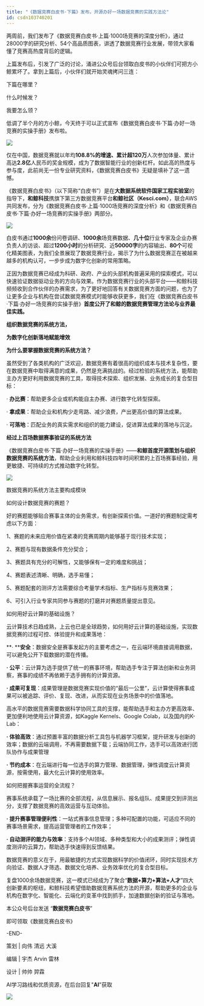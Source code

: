 ```yaml
---
title: "《数据竞赛白皮书·下篇》发布，开源办好一场数据竞赛的实践方法论"
id: csdn103740201
---
```


两周前，我们发布了《数据竞赛白皮书·上篇·1000场竞赛的深度分析》，通过28000字的研究分析、54个高品质图表，讲透了数据竞赛行业发展，带领大家看懂了竞赛高热度背后的逻辑。

上篇发布后，引发了广泛的讨论，涌进公众号后台领取白皮书的小伙伴们可把方小鲸累坏了。拿到上篇后，小伙伴们就开始灵魂拷问三连：

下篇在哪里？

什么时候发？

我要怎么领？

低调了半个月的方小鲸，今天终于可以正式宣布《数据竞赛白皮书·下篇·办好一场竞赛的实操手册》发布啦。

![](../img/1cf5b0fe57bad8f0b3345425476a1454.png)

仅在中国，数据竞赛就以年均**108.8%**的增速、累计超**120万**人次参加体量、累计高达**2.8亿**人民币的奖金规模，成为了数据智能行业的创新杠杆。如此高的热度与参与度，此前尚无一份专业研究资料，《数据竞赛白皮书》无疑是填补了这一遗憾。

《数据竞赛白皮书》（以下简称“白皮书”）是在**大数据系统软件国家工程实验室**的指导下，**和鲸科技**携旗下第三方数据竞赛平台**和鲸社区（Kesci.com）**，联合AWS共同发布，分为《数据竞赛白皮书·上篇·1000场竞赛的深度分析》和《数据竞赛白皮书·下篇·办好一场竞赛的实操手册》两部分。

![](../img/8412151ebbad92a85987a69c10bb4d42.png)

白皮书通过**1000余**份问卷调研、**1000余**场竞赛数据、**几十位**行业专家及企业办赛负责人的访谈、超过**1200小时**的分析研究、近**50000字**的内容输出、**80个**可视化精美图表，为我们全景展现了数据竞赛行业，揭示了为什么数据竞赛正在被越来越多的机构认可，一步步成为数字化创新的常用策略。

正因为数据竞赛已经成为科研、政府、产业的头部机构普遍采用的探索模式，可以快速验证数据驱动业务的方向与效果。作为数据竞赛行业的头部平台——和鲸科技频频收到合作伙伴的办赛需求，为了更好地回答有关数据竞赛方面的问题，也为了让更多企业与机构在尝试数据竞赛模式时能够收获更多，我们在《数据竞赛白皮书·下篇·办好一场竞赛的实操手册》**首度公开了和鲸的数据竞赛管理方法论与业界最佳实践。**

**组织数据竞赛的系统方法，**

**为数字化创新落地赋能增效**

**为什么要掌握数据竞赛的系统方法？**

虽然受到了各类机构的广泛欢迎，数据竞赛有着很高的组织成本与技术复杂性，要在数据竞赛中取得满意的成果，仍然是充满挑战的。经过检验的系统方法，能帮助主办方更好利用数据竞赛的工具，取得技术探索、组织发展、业务成长的复合型目标：

· **办比赛**：帮助更多企业或机构能自主办赛、进行数字化转型探索。

· **拿成果**：帮助企业和机构少走弯路、减少浪费，产出更高价值的算法成果。

· **可落地**：匹配业务的真实需求和组织的能力建设，促进算法成果的落地与沉淀。

**经过上百场数据赛事验证的系统方法**

《数据竞赛白皮书·下篇·办好一场竞赛的实操手册》——**和鲸首度开源策划与组织数据竞赛的系统方法**，帮助企业利用和鲸科技四年时间积累的上百场赛事经验，用更敏捷、可持续的方式推动数字化转型。

![](../img/34d69800b0d9570a143827180d74fd4e.png)

数据竞赛的系统方法主要构成模块

如何设计数据竞赛的赛题？

好的赛题能够贴合赛事主体的业务需求，有创新探索价值。一道好的赛题制定需考虑以下方面：

1、赛题的未来应用价值在紧凑的竞赛周期内能够基于现行技术实现；

2、赛题与现有数据条件充分契合；

3、赛题具有充分的可解性，又能够保有一定的难度和挑战；

4、赛题表述清晰、明确，选手易懂；

5、赛题配套的测评方法需要综合考量学术指标、生产指标与竞赛效果；

6、可引入行业专家共同参与赛题的打磨并对赛题质量提出意见。

如何用好云计算的基础设施？

云计算技术日趋成熟，上云也已是全球趋势，如何用好云计算的基础设施，实现数据竞赛的过程可控、体验提升和成果落地：

**· ****安全**：数据安全是赛事发起方的主要考虑之一，在云端环境直接调用数据，可以避免公开下载数据的潜在传播。

**· 公平**：云计算为选手提供了统一的赛事环境，帮助选手专注于算法创新和业务洞察，赛事的成绩不再依赖于选手拥有的计算资源。

**· 成果可复现**：成果管理是数据竞赛实现价值的“最后一公里”，云计算使得赛事成果可以被追踪、评价、复现、改进，从而实现在业务场景中的价值落地。

高水平的数据竞赛需要数据科学协同工具的支撑，能帮助选手和主办方更高效率、更加便利地使用云计算资源，如Kaggle Kernels、Google Colab，以及国内的K-Lab：

**· 体验高效**：通过预置丰富的数据分析工具包与机器学习框架，提升研发与创新的效率；数据的云端调用，不再需要数据下载；云端协同工作，选手可以高效进行团队协作与成果管理

**· 节约成本**：在云端进行每一位选手的算力管理、数据管理，弹性调度云计算资源，按需使用，最大化云计算的使用效率。

如何把握赛事运营的全流程？

赛事系统承载了一场比赛的全部流程，从信息展示、报名组队、成果提交到评测出分，支撑了数据竞赛的高效运营与互动体验。

**· 提升赛事管理便利性**：一站式赛事信息管理；多种可配置的功能，可适应不同的赛事场景需求，提高运营管理者的工作效率；

**· 自动测评的能力与效率**：支持多个AI领域、多种类型和大小的成果测评；弹性调度测评的云算力，帮助选手快速得到反馈结果。

数据竞赛的意义在于，用最敏捷的方式实现数据科学的价值闭环，同时实现技术方向验证、数据人才筛选、数据文化培养、业务效率优化的复合型目标。

复盘1000余场数据竞赛，这一模式已经成为了聚合“**数据+算力+算法+人才**”四大创新要素的枢纽，和鲸科技希望借助数据竞赛系统方法的开源，帮助更多的企业与机构在数字化、智能化、云端化的变革中找到抓手，加速数据创新的验证与落地。

本公众号后台发送 “**数据竞赛白皮书**”

即可领取《数据竞赛白皮书》

-END-

策划 | 向伟 清远 大溪

编辑 | 宇杰 Arvin 雷林

设计 | 帅帅 羿霖

AI学习路线和优质资源，在后台回复"**AI**"获取

![](../img/18aae7d2cc6b7481f52ff4b05d80db1d.png)